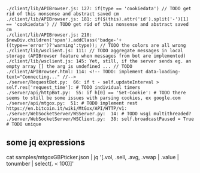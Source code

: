 	./client/lib/APIBrowser.js: 127: if(type == 'cookiedata') // TODO get rid of this nonsense and abstract saved cm
	./client/lib/APIBrowser.js: 181: if($(this).attr('id').split('-')[1] == 'cookiedata') // TODO get rid of this nonsense and abstract saved cm
	./client/lib/APIBrowser.js: 210: $newDiv.children('span').addClass('badge-'+((type=='error')?'warning':type)); // TODO the colors are all wrong
	./client/lib/wsclient.js: 111: // TODO aggregate messages in local storage (APIBrowser feature when messages from bot are implemented)
	./client/lib/wsclient.js: 145: Yet, still, if the server sends eg. an empty array [] the arg is undefined ... // TODO
	./client/APIBrowser.html: 114: <!-- TODO: implement data-loading-text="Connecting..." //-->
	./server/RequestBot.py:  66: if t - self.updateInterval > self.res['request_time']: # TODO individual timers
	./server/api/httpBot.py:  55: if h[0] == 'Set-Cookie': # TODO there seems to still be some issues with parsing cookies, ex google.com
	./server/api/mtgox.py:  51: # TODO implement rest https://en.bitcoin.it/wiki/MtGox/API/HTTP/v1:
	./server/WebSocketServer/WSServer.py:  14: # TODO wsgi multithreaded?
	./server/WebSocketServer/WSClient.py:  38: self.broadcastPaused = True # TODO unique


some jq expressions
----------
cat samples/mtgoxGBPticker.json | jq '[.vol, .sell, .avg, .vwap | .value | tonumber | select(. < 100)]'
